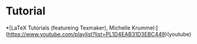 # Tutorial


*[LaTeX Tutorials (featureing Texmaker), Michelle Krummel:]
(https://www.youtube.com/playlist?list=PL1D4EAB31D3EBC449)(youtube)
